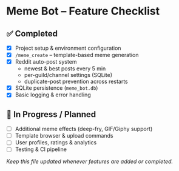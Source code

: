 # Meme Bot – Feature Checklist

## ✅ Completed
- [x] Project setup & environment configuration
- [x] `/meme_create` – template-based meme generation
- [x] Reddit auto-post system
  - newest & best posts every 5 min
  - per-guild/channel settings (SQLite)
  - duplicate-post prevention across restarts
- [x] SQLite persistence (`meme_bot.db`)
- [x] Basic logging & error handling

## 🔄 In Progress / Planned
- [ ] Additional meme effects (deep-fry, GIF/Giphy support)
- [ ] Template browser & upload commands
- [ ] User profiles, ratings & analytics
- [ ] Testing & CI pipeline

*Keep this file updated whenever features are added or completed.*

